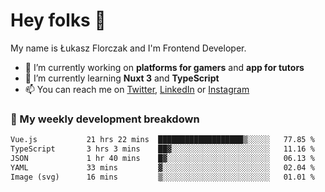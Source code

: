 # Hey folks 👋

My name is Łukasz Florczak and I'm Frontend Developer. 

- 🔭 I’m currently working on **platforms for gamers** and **app for tutors**
- 🌱 I’m currently learning **Nuxt 3** and **TypeScript**
- 📫 You can reach me on [Twitter](https://twitter.com/lukaszflorczak), [LinkedIn](https://pl.linkedin.com/in/lukasz-florczak) or [Instagram](https://instagram.com/lukaszflorczak)


### 🧮 My weekly development breakdown

<!--START_SECTION:waka-->

```txt
Vue.js           21 hrs 22 mins  ███████████████████▒░░░░░   77.85 %
TypeScript       3 hrs 3 mins    ██▓░░░░░░░░░░░░░░░░░░░░░░   11.16 %
JSON             1 hr 40 mins    █▓░░░░░░░░░░░░░░░░░░░░░░░   06.13 %
YAML             33 mins         ▓░░░░░░░░░░░░░░░░░░░░░░░░   02.04 %
Image (svg)      16 mins         ▒░░░░░░░░░░░░░░░░░░░░░░░░   01.01 %
```

<!--END_SECTION:waka-->

<!--
**lukaszflorczak/lukaszflorczak** is a ✨ _special_ ✨ repository because its `README.md` (this file) appears on your GitHub profile.

Here are some ideas to get you started:

- 🔭 I’m currently working on ...
- 🌱 I’m currently learning ...
- 👯 I’m looking to collaborate on ...
- 🤔 I’m looking for help with ...
- 💬 Ask me about ...
- 📫 How to reach me: ...
- 😄 Pronouns: ...
- ⚡ Fun fact: ...
-->
